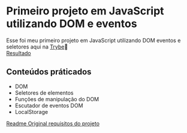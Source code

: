 # Primeiro projeto em JavaScript utilizando DOM e eventos

Esse foi meu primeiro projeto em JavaScript utilizando DOM eventos e seletores aqui na [Trybe](https://www.betrybe.com/):rocket:\
[Resultado](https://lucasquearis.github.io/pixelarts/)

## Conteúdos práticados

- DOM
- Seletores de elementos
- Funções de manipulação do DOM
- Escutador de eventos DOM
- LocalStorage

[Readme Original requisitos do projeto](https://github.com/lucasquearis/project-todo-list/blob/master/script.js)
